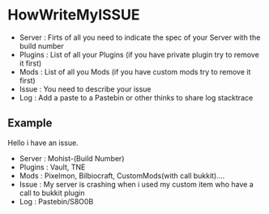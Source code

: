 # HowWriteMyISSUE

 - Server : Firts of all you need to indicate the spec of your Server
   with the build number
 - Plugins : List of all your Plugins (if you have private plugin try to
   remove it first)
 - Mods : List of all you Mods (if you have custom mods try to remove it
   first)
 - Issue : You need to describe your issue
 - Log : Add a paste to a Pastebin or other thinks to share log
   stacktrace

## Example

Hello i have an issue.

 - Server : Mohist-(Build Number)
 - Plugins : Vault, TNE
 - Mods : Pixelmon, Bilbiocraft, CustomMods(with call bukkit)....
 - Issue : My server is crashing when i used my custom item who have a
   call to bukkit plugin
 - Log : Pastebin/S8O0B

